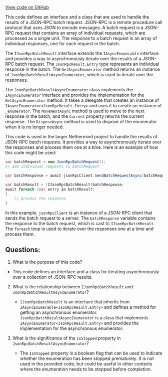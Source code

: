 [View code on GitHub](https://github.com/NethermindEth/nethermind/src/Nethermind/Nethermind.JsonRpc/IJsonRpcBatchResult.cs)

This code defines an interface and a class that are used to handle the results of a JSON-RPC batch request. JSON-RPC is a remote procedure call protocol that uses JSON to encode messages. A batch request is a JSON-RPC request that contains an array of individual requests, which are processed as a single unit. The response to a batch request is an array of individual responses, one for each request in the batch.

The `IJsonRpcBatchResult` interface extends the `IAsyncEnumerable` interface and provides a way to asynchronously iterate over the results of a JSON-RPC batch request. The `JsonRpcResult.Entry` type represents an individual response in the batch. The `GetAsyncEnumerator` method returns an instance of `JsonRpcBatchResultAsyncEnumerator`, which is used to iterate over the responses.

The `JsonRpcBatchResultAsyncEnumerator` class implements the `IAsyncEnumerator` interface and provides the implementation for the `GetAsyncEnumerator` method. It takes a delegate that creates an instance of `IAsyncEnumerator<JsonRpcResult.Entry>` and uses it to create an instance of `_enumerator`. The `MoveNextAsync` method is used to move to the next response in the batch, and the `Current` property returns the current response. The `DisposeAsync` method is used to dispose of the enumerator when it is no longer needed.

This code is used in the larger Nethermind project to handle the results of JSON-RPC batch requests. It provides a way to asynchronously iterate over the responses and process them one at a time. Here is an example of how this code might be used:

```csharp
var batchRequest = new JsonRpcBatchRequest();
// add individual requests to batchRequest

var batchResponse = await jsonRpcClient.SendBatchRequestAsync(batchRequest);

var batchResult = (IJsonRpcBatchResult)batchResponse;
await foreach (var entry in batchResult)
{
    // process the response
}
``` 

In this example, `jsonRpcClient` is an instance of a JSON-RPC client that sends the batch request to a server. The `batchResponse` variable contains the response to the batch request, which is cast to `IJsonRpcBatchResult`. The `foreach` loop is used to iterate over the responses one at a time and process them.
## Questions: 
 1. What is the purpose of this code?
   - This code defines an interface and a class for iterating asynchronously over a collection of JSON-RPC results.

2. What is the relationship between `IJsonRpcBatchResult` and `JsonRpcBatchResultAsyncEnumerator`?
   - `IJsonRpcBatchResult` is an interface that inherits from `IAsyncEnumerable<JsonRpcResult.Entry>` and defines a method for getting an asynchronous enumerator. `JsonRpcBatchResultAsyncEnumerator` is a class that implements `IAsyncEnumerator<JsonRpcResult.Entry>` and provides the implementation for the asynchronous enumerator.

3. What is the significance of the `IsStopped` property in `JsonRpcBatchResultAsyncEnumerator`?
   - The `IsStopped` property is a boolean flag that can be used to indicate whether the enumeration has been stopped prematurely. It is not used in the provided code, but could be useful in other contexts where the enumeration needs to be stopped before completion.